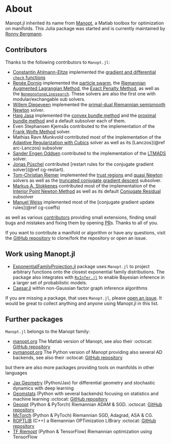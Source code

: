 # About

Manopt.jl inherited its name from [Manopt](https://manopt.org), a Matlab toolbox for optimization on manifolds.
This Julia package was started and is currently maintained by [Ronny Bergmann](https://ronnybergmann.net/).

## Contributors

Thanks to the following contributors to `Manopt.jl`:

* [Constantin Ahlmann-Eltze](https://const-ae.name) implemented the [gradient and differential `check` functions](helpers/checks.md)
* [Renée Dornig](https://github.com/r-dornig) implemented the [particle swarm](solvers/particle_swarm.md), the [Riemannian Augmented Lagrangian Method](solvers/augmented_Lagrangian_method.md), the [Exact Penalty Method](solvers/exact_penalty_method.md), as well as the [`NonmonotoneLinesearch`](@ref). These solvers are also the first one with modular/exchangable sub solvers.
* [Willem Diepeveen](https://www.maths.cam.ac.uk/person/wd292) implemented the [primal-dual Riemannian semismooth Newton](solvers/primal_dual_semismooth_Newton.md) solver.
* [Hajg Jasa](https://www.ntnu.edu/employees/hajg.jasa) implemented the [convex bundle method](solvers/convex_bundle_method.md) and the [proximal bundle method](solvers/proximal_bundle_method.md) and a default subsolver each of them.
* Even Stephansen Kjemsås contributed to the implementation of the [Frank Wolfe Method](solvers/FrankWolfe.md) solver.
* Mathias Ravn Munkvold contributed most of the implementation of the [Adaptive Regularization with Cubics](solvers/adaptive-regularization-with-cubics.md) solver as well as its [Lanczos](@ref arc-Lanczos) subsolver
* [Sander Engen Oddsen](https://github.com/oddsen) contributed to the implementation of the [LTMADS](solvers/mesh_adaptive_direct_search.md) solver.
* [Jonas Püschel](https://www.uni-augsburg.de/de/fakultaet/mntf/math/prof/numa/team/jonas-pueschel/) contributed [restart rules for the conjugate gradient solver](@ref cg-restart).
* [Tom-Christian Riemer](https://www.tu-chemnitz.de/mathematik/wire/mitarbeiter.php) implemented the [trust regions](solvers/trust_regions.md) and [quasi Newton](solvers/quasi_Newton.md) solvers as well as the [truncated conjugate gradient descent](solvers/truncated_conjugate_gradient_descent.md) subsolver.
* [Markus A. Stokkenes](https://www.linkedin.com/in/markus-a-stokkenes-b41bba17b/) contributed most of the implementation of the [Interior Point Newton Method](solvers/interior_point_Newton.md) as well as its default [Conjugate Residual](solvers/conjugate_residual.md) subsolver
* [Manuel Weiss](https://scoop.iwr.uni-heidelberg.de/author/manuel-weiß/) implemented most of the [conjugate gradient update rules](@ref cg-coeffs)

as well as various [contributors](https://github.com/JuliaManifolds/Manopt.jl/graphs/contributors) providing small extensions, finding small bugs and mistakes and fixing them by opening [PR](https://github.com/JuliaManifolds/Manopt.jl/pulls)s. Thanks to all of you.

If you want to contribute a manifold or algorithm or have any questions, visit
the [GitHub repository](https://github.com/JuliaManifolds/Manopt.jl/)
to clone/fork the repository or open an issue.

## Work using Manopt.jl

* [ExponentialFamilyProjection.jl](https://github.com/ReactiveBayes/ExponentialFamilyProjection.jl) package uses `Manopt.jl` to project arbitrary functions onto the closest exponential family distributions. The package also integrates with [`RxInfer.jl`](https://github.com/ReactiveBayes/RxInfer.jl) to enable Bayesian inference in a larger set of probabilistic models.
* [Caesar.jl](https://github.com/JuliaRobotics/Caesar.jl) within non-Gaussian factor graph inference algorithms

If you are missing a package, that uses `Manopt.jl`, please [open an issue](https://github.com/JuliaManifolds/Manopt.jl/issues/new).
It would be great to collect anything and anyone using Manopt.jl in this list.

## Further packages

`Manopt.jl` belongs to the Manopt family:

*  [manopt.org](https://www.manopt.org) The Matlab version of Manopt, see also their :octocat: [GitHub repository](https://github.com/NicolasBoumal/manopt)
* [pymanopt.org](https://www.pymanopt.org/) The Python version of Manopt providing also several AD backends, see also their :octocat: [GitHub repository](https://github.com/pymanopt/pymanopt)

but there are also more packages providing tools on manifolds in other languages

* [Jax Geometry](https://github.com/ComputationalEvolutionaryMorphometry/jaxgeometry) (Python/Jax) for differential geometry and stochastic dynamics with deep learning
* [Geomstats](https://geomstats.github.io) (Python with several backends) focusing on statistics and machine learning :octocat: [GitHub repository](https://github.com/geomstats/geomstats)
* [Geoopt](https://geoopt.readthedocs.io/en/latest/) (Python & PyTorch) Riemannian ADAM & SGD. :octocat: [GitHub repository](https://github.com/geoopt/geoopt)
* [McTorch](https://github.com/mctorch/mctorch) (Python & PyToch) Riemannian SGD, Adagrad, ASA & CG.
* [ROPTLIB](https://www.math.fsu.edu/~whuang2/papers/ROPTLIB.htm) (C++) a Riemannian OPTimization LIBrary :octocat: [GitHub repository](https://github.com/whuang08/ROPTLIB)
* [TF Riemopt](https://github.com/master/tensorflow-riemopt) (Python & TensorFlow) Riemannian optimization using TensorFlow
